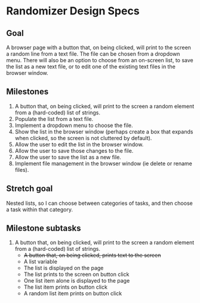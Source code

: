 # Randomizer Design Specs

## Goal
A browser page with a button that, on being clicked, will print to the screen a random line from a text file. The file can be chosen from a dropdown menu. There will also be an option to choose from an on-screen list, to save the list as a new text file, or to edit one of the existing text files in the browser window. 

## Milestones
1. A button that, on being clicked, will print to the screen a random element from a (hard-coded) list of strings.
2. Populate the list from a text file.
3. Implement a dropdown menu to choose the file.
4. Show the list in the browser window (perhaps create a box that expands when clicked, so the screen is not cluttered by default).
5. Allow the user to edit the list in the browser window.
6. Allow the user to save those changes to the file.
7. Allow the user to save the list as a new file.
8. Implement file management in the browser window (ie delete or rename files).

## Stretch goal
Nested lists, so I can choose between categories of tasks, and then choose a task within that category.


## Milestone subtasks

1. A button that, on being clicked, will print to the screen a random element from a (hard-coded) list of strings.
    - ~~A button that, on being clicked, prints text to the screen~~
    - A list variable
    - The list is displayed on the page
    - The list prints to the screen on button click
    - One list item alone is displayed to the page
    - The list item prints on button click
    - A random list item prints on button click
